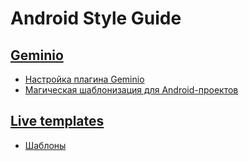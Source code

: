 # Android Style Guide

## [Geminio](https://github.com/hhru/android-multimodule-plugin/tree/master/plugins/hh-geminio)

- [Настройка плагина Geminio](https://www.youtube.com/watch?v=-6ZCBRQECy0)
- [Магическая шаблонизация для Android-проектов](https://habr.com/ru/company/hh/blog/529948/)

## [Live templates](https://www.jetbrains.com/help/idea/using-live-templates.html)

- [Шаблоны](https://github.com/TheAlisher/android-style-guide/blob/master/live-templates/LIVE_TEMPLATES.md)
